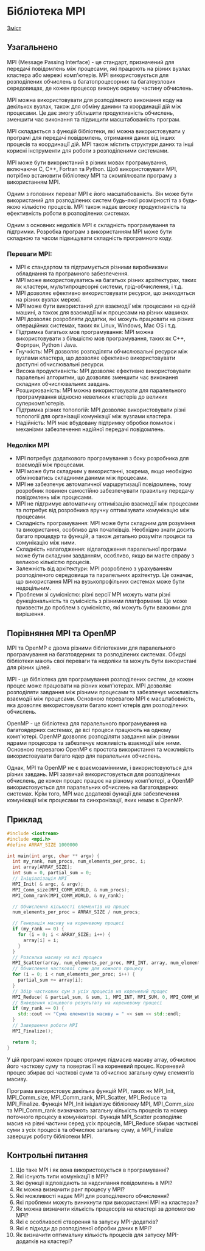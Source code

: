 # Бібліотека MPI

[Зміст](../README.md)

## Узагальнено

MPI (Message Passing Interface) - це стандарт, призначений для передачі повідомлень між процесами, які працюють на різних вузлах кластера або мережі комп'ютерів. MPI використовується для розподілених обчислень в багатопроцесорних та багатоузлових середовищах, де кожен процесор виконує окрему частину обчислень.

MPI можна використовувати для розподіленого виконання коду на декількох вузлах, також для обміну даними та координації дій між процесами. Це дає змогу збільшити продуктивність обчислень, зменшити час виконання та підвищити масштабованість програм.

MPI складається з функцій бібліотеки, які можна використовувати у програмі для передачі повідомлень, отримання даних від інших процесів та координації дій. MPI також містить структури даних та інші корисні інструменти для роботи з розподіленими системами.

MPI може бути використаний в різних мовах програмування, включаючи C, C++, Fortran та Python. Щоб використовувати MPI, потрібно встановити бібліотеку MPI та скомпілювати програму з використанням MPI.

Одним з головних переваг MPI є його масштабованість. Він може бути використаний для розподілених систем будь-якої розмірності та з будь-якою кількістю процесів. MPI також надає високу продуктивність та ефективність роботи в розподілених системах.

Одним з основних недоліків MPI є складність програмування та підтримки. Розробка програм з використанням MPI може бути складною та часом підвищувати складність програмного коду. 

### Переваги MPI:


- MPI є стандартом та підтримується різними виробниками обладнання та програмного забезпечення.
- MPI може використовуватись на багатьох різних архітектурах, таких як кластери, мультипроцесорні системи, грід-обчислення, і т.д.
- MPI дозволяє ефективно використовувати ресурси, що знаходяться на різних вузлах мережі.
- MPI може бути використаний для взаємодії між процесами на одній машині, а також для взаємодії між процесами на різних машинах.
- MPI дозволяє розробляти додатки, які можуть працювати на різних операційних системах, таких як Linux, Windows, Mac OS і т.д.
- Підтримка багатьох мов програмування: MPI можна використовувати з більшістю мов програмування, таких як С++, Фортран, Python і Java.
- Гнучкість: MPI дозволяє розподіляти обчислювальні ресурси між вузлами кластера, що дозволяє ефективно використовувати доступні обчислювальні ресурси.
- Висока продуктивність: MPI дозволяє ефективно використовувати паралельні алгоритми, що дозволяє зменшити час виконання складних обчислювальних завдань.
- Розширюваність: MPI можна використовувати для паралельного програмування відносно невеликих кластерів до великих суперкомп'ютерів.
- Підтримка різних топологій: MPI дозволяє використовувати різні топології для організації комунікації між вузлами кластера.
- Надійність: MPI має вбудовану підтримку обробки помилок і механізми забезпечення надійної передачі повідомлень.

### Недоліки MPI

- MPI потребує додаткового програмування з боку розробника для взаємодії між процесами.
- MPI може бути складним у використанні, зокрема, якщо необхідно обмінюватись складними даними між процесами.
- MPI не забезпечує автоматичної маршрутизації повідомлень, тому розробник повинен самостійно забезпечувати правильну передачу повідомлень між процесами.
- MPI не підтримує автоматичну оптимізацію взаємодії між процесами та потребує від розробника вручну оптимізувати комунікацію між процесами.
- Складність програмування: MPI може бути складним для розуміння та використання, особливо для початківців. Необхідно знати досить багато процедур та функцій, а також детально розуміти процеси та комунікацію між ними.
- Складність налагодження: відлагодження паралельної програми може бути складним завданням, особливо, якщо ви маєте справу з великою кількістю процесів.
- Залежність від архітектури: MPI розроблено з урахуванням розподіленого середовища та паралельних архітектур. Це означає, що використання MPI на вузькопрофільних системах може бути недоцільним.
- Проблеми зі сумісністю: різні версії MPI можуть мати різні функціональність та сумісність з різними платформами. Це може призвести до проблем з сумісністю, які можуть бути важкими для вирішення.

## Порівняння MPI та OpenMP

MPI та OpenMP є двома різними бібліотеками для паралельного програмування на багатоядерних та розподілених системах. Обидві бібліотеки мають свої переваги та недоліки та можуть бути використані для різних цілей.

MPI - це бібліотека для програмування розподілених систем, де кожен процес може працювати на різних комп'ютерах. MPI дозволяє розподіляти завдання між різними процесами та забезпечує можливість взаємодії між процесами. Основною перевагою MPI є масштабовність, яка дозволяє використовувати багато комп'ютерів для розподілених обчислень.

OpenMP - це бібліотека для паралельного програмування на багатоядерних системах, де всі процеси працюють на одному комп'ютері. OpenMP дозволяє розподіляти завдання між різними ядрами процесора та забезпечує можливість взаємодії між ними. Основною перевагою OpenMP є простота використання та можливість використовувати багато ядер для паралельних обчислень.

Однак, MPI та OpenMP не є взаємозамінними, і використовуються для різних завдань. MPI зазвичай використовується для розподілених обчислень, де кожен процес працює на різному комп'ютері, а OpenMP використовується для паралельних обчислень на багатоядерних системах. Крім того, MPI має додаткові функції для забезпечення комунікації між процесами та синхронізації, яких немає в OpenMP.

## Приклад

```cpp
#include <iostream>
#include <mpi.h>
#define ARRAY_SIZE 1000000

int main(int argc, char ** argv) {
  int my_rank, num_procs, num_elements_per_proc, i;
  int array[ARRAY_SIZE];
  int sum = 0, partial_sum = 0;
  // Ініціалізація MPI
  MPI_Init( & argc, & argv);
  MPI_Comm_size(MPI_COMM_WORLD, & num_procs);
  MPI_Comm_rank(MPI_COMM_WORLD, & my_rank);

  // Обчислення кількості елементів на процес
  num_elements_per_proc = ARRAY_SIZE / num_procs;

  // Генерація масиву на кореневому процесі
  if (my_rank == 0) {
    for (i = 0; i < ARRAY_SIZE; i++) {
      array[i] = i;
    }
  }
  // Розсилка масиву на всі процеси
  MPI_Scatter(array, num_elements_per_proc, MPI_INT, array, num_elements_per_proc, MPI_INT, 0, MPI_COMM_WORLD);
  // Обчислення часткової суми для кожного процесу
  for (i = 0; i < num_elements_per_proc; i++) {
    partial_sum += array[i];
  }
  // Збір часткових сум з усіх процесів на кореневий процес
  MPI_Reduce( & partial_sum, & sum, 1, MPI_INT, MPI_SUM, 0, MPI_COMM_WORLD);
  // Виведення кінцевого результату на кореневому процесі
  if (my_rank == 0) {
    std::cout << "Сума елементів масиву = " << sum << std::endl;
  }
  // Завершення роботи MPI
  MPI_Finalize();

  return 0;
}
```

У цій програмі кожен процес отримує підмасив масиву array, обчислює його часткову суму та повертає її на кореневий процес. Кореневий процес збирає всі часткові суми та обчислює загальну суму елементів масиву.

Програма використовує декілька функцій MPI, таких як MPI_Init, MPI_Comm_size, MPI_Comm_rank, MPI_Scatter, MPI_Reduce та MPI_Finalize. Функція MPI_Init ініціалізує бібліотеку MPI, MPI_Comm_size та MPI_Comm_rank визначають загальну кількість процесів та номер поточного процесу в комунікаторі. Функція MPI_Scatter розподіляє масив на рівні частини серед усіх процесів, MPI_Reduce збирає часткові суми з усіх процесів та обчислює загальну суму, а MPI_Finalize завершує роботу бібліотеки MPI.

## Контрольні питання

1. Що таке MPI і як вона використовується в програмуванні?
2. Які існують типи комунікації в MPI?
3. Які функції відповідають за надсилання повідомлень в MPI?
4. Як можна визначити ранг процесу у MPI?
5. Які можливості надає MPI для розподіленого обчислення?
6. Які проблеми можуть виникнути при використанні MPI на кластерах?
7. Як можна визначити кількість процесорів на кластері за допомогою MPI?
8. Які є особливості створення та запуску MPI-додатків?
9. Які є підходи до розподіленої обробки даних в MPI?
10. Як визначити оптимальну кількість процесів для запуску MPI-додатків на кластері?